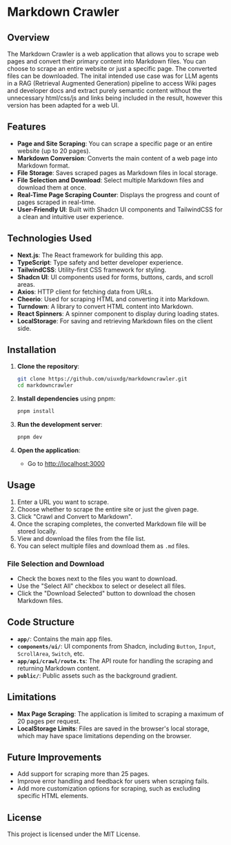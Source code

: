 
# Markdown Crawler

## Overview

The Markdown Crawler is a web application that allows you to scrape web pages and convert their primary content into Markdown files. You can choose to scrape an entire website or just a specific page. The converted files can be downloaded. The inital intended use case was for LLM agents in a RAG (Retrieval Augmented Generation) pipeline to access Wiki pages and developer docs and extract purely semantic content without the unnecessary html/css/js and links being included in the result, however this version has been adapted for a web UI. 

## Features

- **Page and Site Scraping**: You can scrape a specific page or an entire website (up to 20 pages).
- **Markdown Conversion**: Converts the main content of a web page into Markdown format.
- **File Storage**: Saves scraped pages as Markdown files in local storage.
- **File Selection and Download**: Select multiple Markdown files and download them at once.
- **Real-Time Page Scraping Counter**: Displays the progress and count of pages scraped in real-time.
- **User-Friendly UI**: Built with Shadcn UI components and TailwindCSS for a clean and intuitive user experience.

## Technologies Used

- **Next.js**: The React framework for building this app.
- **TypeScript**: Type safety and better developer experience.
- **TailwindCSS**: Utility-first CSS framework for styling.
- **Shadcn UI**: UI components used for forms, buttons, cards, and scroll areas.
- **Axios**: HTTP client for fetching data from URLs.
- **Cheerio**: Used for scraping HTML and converting it into Markdown.
- **Turndown**: A library to convert HTML content into Markdown.
- **React Spinners**: A spinner component to display during loading states.
- **LocalStorage**: For saving and retrieving Markdown files on the client side.

## Installation

1. **Clone the repository**:
    ```bash
    git clone https://github.com/uiuxdg/markdowncrawler.git
    cd markdowncrawler
    ```

2. **Install dependencies** using pnpm:
    ```bash
    pnpm install
    ```

3. **Run the development server**:
    ```bash
    pnpm dev
    ```

4. **Open the application**:
    - Go to [http://localhost:3000](http://localhost:3000)

## Usage

1. Enter a URL you want to scrape.
2. Choose whether to scrape the entire site or just the given page.
3. Click "Crawl and Convert to Markdown".
4. Once the scraping completes, the converted Markdown file will be stored locally.
5. View and download the files from the file list.
6. You can select multiple files and download them as `.md` files.

### File Selection and Download

- Check the boxes next to the files you want to download.
- Use the "Select All" checkbox to select or deselect all files.
- Click the "Download Selected" button to download the chosen Markdown files.

## Code Structure

- **`app/`**: Contains the main app files.
- **`components/ui/`**: UI components from Shadcn, including `Button`, `Input`, `ScrollArea`, `Switch`, etc.
- **`app/api/crawl/route.ts`**: The API route for handling the scraping and returning Markdown content.
- **`public/`**: Public assets such as the background gradient.

## Limitations

- **Max Page Scraping**: The application is limited to scraping a maximum of 20 pages per request.
- **LocalStorage Limits**: Files are saved in the browser's local storage, which may have space limitations depending on the browser.

## Future Improvements

- Add support for scraping more than 25 pages.
- Improve error handling and feedback for users when scraping fails.
- Add more customization options for scraping, such as excluding specific HTML elements.

## License

This project is licensed under the MIT License.
